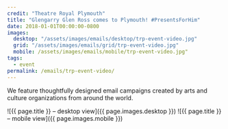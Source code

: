 ```yaml
---
credit: "Theatre Royal Plymouth"
title: "Glengarry Glen Ross comes to Plymouth! #PresentsForHim"
date: 2018-01-01T00:00:00-0800
images:
  desktop: "/assets/images/emails/desktop/trp-event-video.jpg"
  grid: "/assets/images/emails/grid/trp-event-video.jpg"
  mobile: /assets/images/emails/mobile/trp-event-video.jpg"
tags:
  - event
permalink: /emails/trp-event-video/
---
```

We feature thoughtfully designed email campaigns created by arts and culture organizations from around the world.

![{{ page.title }} – desktop view]({{ page.images.desktop }})
![{{ page.title }} – mobile view]({{ page.images.mobile }})
